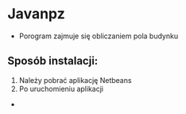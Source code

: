 # Javanpz
* Porogram zajmuje się obliczaniem pola budynku
## Sposób instalacji:
1. Należy pobrać aplikację Netbeans
2. Po uruchomieniu aplikacji
*
